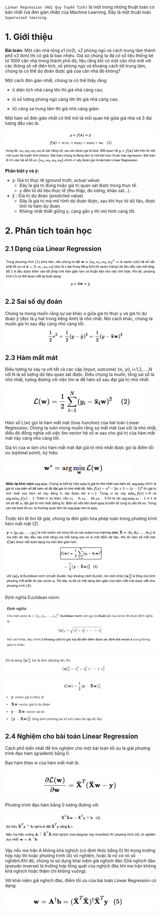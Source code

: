 `Linear Regression (Hồi Quy Tuyến Tính)` là một trong những thuật toán cơ bản nhất (và đơn giản nhất) của Machine Learning. Đây là một thuật toán `Supervised learning`.

# 1. Giới thiệu
**Bài toán:** Một căn nhà rộng x1 (m2), x2 phòng ngủ và cách trung tâm thành phố x3 (km) thì có giá là bao nhiêu. Giả sử chúng ta đã có số liệu thống kê từ 1000 căn nhà trong thành phố đó, liệu rằng khi có một căn nhà mới với các thông số về diện tích, số phòng ngủ và khoảng cách tới trung tâm, chúng ta có thể dự đoán được giá của căn nhà đó không?

Một cách đơn giản nhất, chúng ta có thể thấy rằng: 

- i) diện tích nhà càng lớn thì giá nhà càng cao; 

- ii) số lượng phòng ngủ càng lớn thì giá nhà càng cao; 

- iii) càng xa trung tâm thì giá nhà càng giảm. 

Một hàm số đơn giản nhất có thể mô tả mối quan hệ giữa giá nhà và 3 đại lượng đầu vào là:

![](../imgs/4.png)

**Phân biệt y và ŷ:**
- y: Giá trị thực tế (ground truth, actual value)
   - Đây là giá trị đúng hoặc giá trị quan sát được trong thực tế.
   - y đến từ dữ liệu thực tế (thu thập, đo lường, khảo sát...).
- ŷ : Giá trị dự đoán (predicted value)
   - Đây là giá trị mà mô hình dự đoán được, sau khi học từ dữ liệu, được tính từ hàm dự đoán.
   - Không nhất thiết giống y; càng gần y thì mô hình càng tốt.
# 2. Phân tích toán học
## 2.1 Dạng của Linear Regression
![](../imgs/15.png)
## 2.2 Sai số dự đoán
Chúng ta mong muốn rằng sự sai khác e giữa giá trị thực y và giá trị dự đoán ŷ (đọc là y hat trong tiếng Anh) là nhỏ nhất. Nói cách khác, chúng ta muốn giá trị sau đây càng nhỏ càng tốt:
![](../imgs/5.png)


## 2.3 Hàm mất mát
Điều tương tự xảy ra với tất cả các cặp (input, outcome) (xi, yi), i=1,2,....,N với N là số lượng dữ liệu quan sát được. Điều chúng ta muốn, tổng sai số là nhỏ nhất, tương đương với việc tìm w để hàm số sau đạt giá trị nhỏ nhất:

![](../imgs/7.png)

Hàm số L(w) gọi là hàm mất mát (loss function) của bài toán Linear Regression. Chúng ta luôn mong muốn rằng sự mất mát (sai số) là nhỏ nhất, điều đó đồng nghĩa với việc tìm vector hệ số w sao cho giá trị của hàm mất mát này càng nhỏ càng tốt.

Giá trị của w làm cho hàm mất mát đạt giá trị nhỏ nhất được gọi là điểm tối ưu (optimal point), ký hiệu:

![](../imgs/8.png)

![](../imgs/18.png)

Trước khi đi tìm lời giải, chúng ta đơn giản hóa phép toán trong phương trình hàm mất mát (2). 

![](../imgs/9.png)

Định nghĩa Euclidean norm:

![](../imgs/10.png)

![](../imgs/11.png)

![](../imgs/12.png)
## 2.4 Nghiệm cho bài toán Linear Regression
Cách phổ biến nhất để tìm nghiệm cho một bài toán tối ưu là giải phương trình đạo hàm (gradient) bằng 0.

Đạo hàm theo w của hàm mất mát là:

![](../imgs/6.png)

Phương trình đạo hàm bằng 0 tương đương với:

![](../imgs/13.png)

Vậy nếu ma trận A không khả nghịch (có định thức bằng 0) thì trong trường hợp này thì hoặc phương trinh (4) vô nghiệm, hoặc là nó có vô số nghiệm.Khi đó, chúng ta sử dụng khái niệm giả nghịch đảo (Giả nghịch đảo (pseudo inverse) là trường hợp tổng quát của nghịch đảo khi ma trận không khả nghịch hoặc thậm chí không vuông).

Với khái niệm giả nghịch đảo, điểm tối ưu của bài toán Linear Regression có dạng:

![](../imgs/14.png)


